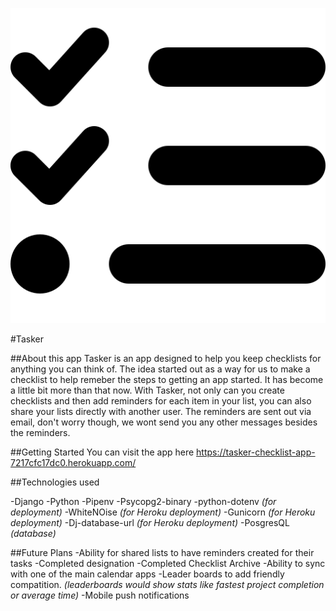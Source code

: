 ![Tasker Logo](/tasker_main_app/static/images/favicon.png)

#Tasker


##About this app
Tasker is an app designed to help you keep checklists for anything you can think of. The idea started out as a way for us to make a checklist to help remeber the steps to getting an app started. It has become a little bit more than that now. With Tasker, not only can you create checklists and then add reminders for each item in your list, you can also share your lists directly with another user. The reminders are sent out via email, don't worry though, we wont send you any other messages besides the reminders. 

##Getting Started
You can visit the app here https://tasker-checklist-app-7217cfc17dc0.herokuapp.com/


##Technologies used

-Django
-Python
-Pipenv
-Psycopg2-binary
-python-dotenv *(for deployment)*
-WhiteNOise *(for Heroku deployment)*
-Gunicorn *(for Heroku deployment)*
-Dj-database-url *(for Heroku deployment)*
-PosgresQL *(database)*


##Future Plans
-Ability for shared lists to have reminders created for their tasks
-Completed designation
-Completed Checklist Archive
-Ability to sync with one of the main calendar apps
-Leader boards to add friendly compatition. *(leaderboards would show stats like fastest project completion or average time)*
-Mobile push notifications 
